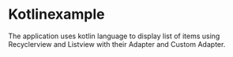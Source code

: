 # Kotlinexample
The application uses kotlin language to display list of items using Recyclerview and Listview with their Adapter and Custom Adapter.
